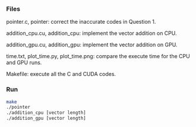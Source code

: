### Files

pointer.c, pointer: correct the inaccurate codes in Question 1.

addition_cpu.cu, addition_cpu: implement the vector addition on CPU.

addition_gpu.cu, addition_gpu: implement the vector addition on GPU.

time.txt, plot_time.py, plot_time.png: compare the execute time for the CPU and GPU runs.

Makefile: execute all the C and CUDA codes.

### Run

```bash
make
./pointer
./addition_cpu [vector length]
./addition_gpu [vector length]
```


